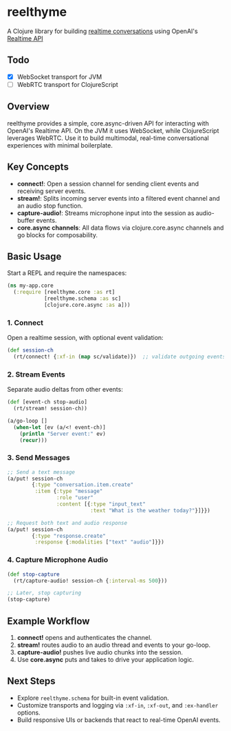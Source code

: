 # reelthyme

A Clojure library for building [realtime conversations](https://platform.openai.com/docs/guides/realtime-conversations) using
OpenAI's [Realtime API](https://platform.openai.com/docs/guides/realtime)

## Todo

- [x] WebSocket transport for JVM
- [ ] WebRTC transport for ClojureScript

## Overview

reelthyme provides a simple, core.async-driven API for interacting with OpenAI's Realtime API. On the JVM it uses WebSocket, while ClojureScript leverages WebRTC. Use it to build multimodal, real-time conversational experiences with minimal boilerplate.

## Key Concepts

- **connect!**: Open a session channel for sending client events and receiving server events.  
- **stream!**: Splits incoming server events into a filtered event channel and an audio stop function.  
- **capture-audio!**: Streams microphone input into the session as audio-buffer events.  
- **core.async channels**: All data flows via clojure.core.async channels and go blocks for composability.

## Basic Usage

Start a REPL and require the namespaces:

```clojure
(ns my-app.core
  (:require [reelthyme.core :as rt]
            [reelthyme.schema :as sc]
            [clojure.core.async :as a]))
```

### 1. Connect

Open a realtime session, with optional event validation:

```clojure
(def session-ch
  (rt/connect! {:xf-in (map sc/validate)})  ;; validate outgoing events
```

### 2. Stream Events

Separate audio deltas from other events:

```clojure
(def [event-ch stop-audio]
  (rt/stream! session-ch))

(a/go-loop []
  (when-let [ev (a/<! event-ch)]
    (println "Server event:" ev)
    (recur)))
```

### 3. Send Messages

```clojure
;; Send a text message
(a/put! session-ch
        {:type "conversation.item.create"
         :item {:type "message"
                :role "user"
                :content [{:type "input_text"
                           :text "What is the weather today?"}]}})

;; Request both text and audio response
(a/put! session-ch
        {:type "response.create"
         :response {:modalities ["text" "audio"]}})
```

### 4. Capture Microphone Audio

```clojure
(def stop-capture
  (rt/capture-audio! session-ch {:interval-ms 500}))

;; Later, stop capturing
(stop-capture)
```

## Example Workflow

1. **connect!** opens and authenticates the channel.  
2. **stream!** routes audio to an audio thread and events to your go-loop.  
3. **capture-audio!** pushes live audio chunks into the session.  
4. Use **core.async** puts and takes to drive your application logic.  

## Next Steps

- Explore `reelthyme.schema` for built-in event validation.  
- Customize transports and logging via `:xf-in`, `:xf-out`, and `:ex-handler` options.  
- Build responsive UIs or backends that react to real-time OpenAI events.  
